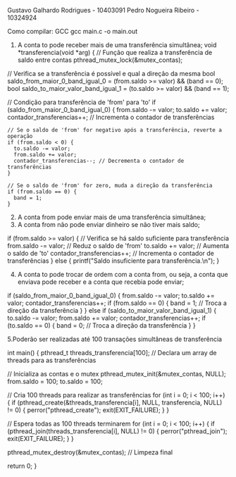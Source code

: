 Gustavo Galhardo Rodrigues - 10403091
Pedro Nogueira Ribeiro - 10324924

Como compilar: GCC
gcc main.c -o main.out

1. A conta to pode receber mais de uma transferência simultânea;
  void *transferencia(void *arg) { // Função que realiza a transferência de saldo entre contas
  pthread_mutex_lock(&mutex_contas); 

  // Verifica se a transferência é possível e qual a direção da mesma
  bool saldo_from_maior_0_band_igual_0 = (from.saldo >= valor) && (band == 0);
  bool saldo_to_maior_valor_band_igual_1 = (to.saldo >= valor) && (band == 1);

  // Condição para transferência de 'from' para 'to'
  if (saldo_from_maior_0_band_igual_0) {
    from.saldo -= valor; 
    to.saldo += valor; 
    contador_transferencias++; // Incrementa o contador de transferências

    // Se o saldo de 'from' for negativo após a transferência, reverte a operação
    if (from.saldo < 0) {
      to.saldo -= valor; 
      from.saldo += valor; 
      contador_transferencias--; // Decrementa o contador de transferências
    }

    // Se o saldo de 'from' for zero, muda a direção da transferência
    if (from.saldo == 0) {
      band = 1;
    }

2. A conta from pode enviar mais de uma transferência simultânea;
3. A conta from não pode enviar dinheiro se não tiver mais saldo;

if (from.saldo >= valor) { // Verifica se há saldo suficiente para transferência
    from.saldo -= valor; // Reduz o saldo de 'from'
    to.saldo += valor; // Aumenta o saldo de 'to'
    contador_transferencias++; // Incrementa o contador de transferências
} else {
    printf("Saldo insuficiente para transferência.\n");
}

4. A conta to pode trocar de ordem com a conta from, ou seja, a conta que enviava pode
receber e a conta que recebia pode enviar;

if (saldo_from_maior_0_band_igual_0) {
    from.saldo -= valor;
    to.saldo += valor;
    contador_transferencias++;
    if (from.saldo == 0) {
        band = 1; // Troca a direção da transferência
    }
} else if (saldo_to_maior_valor_band_igual_1) {
    to.saldo -= valor;
    from.saldo += valor;
    contador_transferencias++;
    if (to.saldo == 0) {
        band = 0; // Troca a direção da transferência
    }
}

5.Poderão ser realizadas até 100 transações simultâneas de transferência

int main() {
  pthread_t threads_transferencia[100]; // Declara um array de threads para as transferências

  // Inicializa as contas e o mutex
  pthread_mutex_init(&mutex_contas, NULL);
  from.saldo = 100;
  to.saldo = 100;

  // Cria 100 threads para realizar as transferências
  for (int i = 0; i < 100; i++) {
    if (pthread_create(&threads_transferencia[i], NULL, transferencia, NULL) != 0) {
      perror("pthread_create");
      exit(EXIT_FAILURE);
    }
  }

  // Espera todas as 100 threads terminarem
  for (int i = 0; i < 100; i++) {
    if (pthread_join(threads_transferencia[i], NULL) != 0) {
      perror("pthread_join");
      exit(EXIT_FAILURE);
    }
  }

  pthread_mutex_destroy(&mutex_contas); // Limpeza final

  return 0;
}
